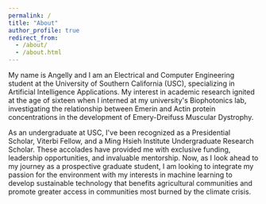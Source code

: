 ```yaml
---
permalink: /
title: "About"
author_profile: true
redirect_from: 
  - /about/
  - /about.html
---
```


My name is Angelly and I am an Electrical and Computer Engineering student at the University of Southern California (USC), specializing in Artificial Intelligence Applications. My interest in academic research ignited at the age of sixteen when I interned at my university's Biophotonics lab, investigating the relationship between Emerin and Actin protein concentrations in the development of Emery-Dreifuss Muscular Dystrophy.

As an undergraduate at USC, I've been recognized as a Presidential Scholar, Viterbi Fellow, and a Ming Hsieh Institute Undergraduate Research Scholar. These accolades have provided me with exclusive funding, leadership opportunities, and invaluable mentorship. Now, as I look ahead to my journey as a prospective graduate student, I am looking to integrate my passion for the environment with my interests in machine learning to develop sustainable technology that benefits agricultural communities and promote greater access in communities most burned by the climate crisis.


